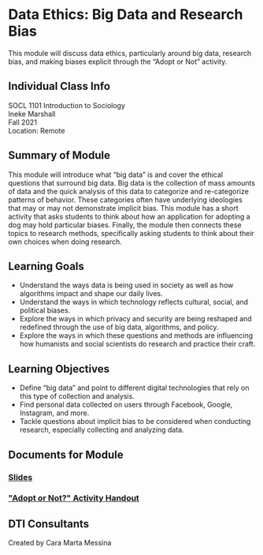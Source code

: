 # Data Ethics: Big Data and Research Bias
This module will discuss data ethics, particularly around big data, research bias, and making biases explicit through the “Adopt or Not” activity.

## Individual Class Info
SOCL 1101 Introduction to Sociology
<br>
Ineke Marshall
<br>
Fall 2021
<br>
Location: Remote
<br>

## Summary of Module
This module will introduce what “big data” is and cover the ethical questions that surround big data. Big data is the collection of mass amounts of data and the quick analysis of this data to categorize and re-categorize patterns of behavior. These categories often have underlying ideologies that may or may not demonstrate implicit bias. This module has a short activity that asks students to think about how an application for adopting a dog may hold particular biases. Finally, the module then connects these topics to research methods, specifically asking students to think about their own choices when doing research.

## Learning Goals
- Understand the ways data is being used in society as well as how algorithms impact and shape our daily lives.
- Understand the ways in which technology reflects cultural, social, and political biases.
- Explore the ways in which privacy and security are being reshaped and redefined through the use of big data, algorithms, and policy.
- Explore the ways in which these questions and methods are influencing how humanists and social scientists do research and practice their craft.

## Learning Objectives
- Define “big data” and point to different digital technologies that rely on this type of collection and analysis.
- Find personal data collected on users through Facebook, Google, Instagram, and more.
- Tackle questions about implicit bias to be considered when conducting research, especially collecting and analyzing data.

## Documents for Module

### [Slides](https://github.com/NULabNortheastern/digitalassignmentshowcase/blob/master/data_ethics/intro_to_soc_fall2021_marshall/intro%20to%20soc%20fall%202021%20pr%20marshall%20de%20slides.pptx.pdf)

### ["Adopt or Not?" Activity Handout](https://github.com/NULabNortheastern/digitalassignmentshowcase/blob/master/data_ethics/intro_to_soc_fall2021_marshall/intro%20to%20soc%20fall21%20pr%20marshall%20DE%20Adopt%20or%20Not_%20Handout.docx-2.pdf)

## DTI Consultants
Created by Cara Marta Messina

